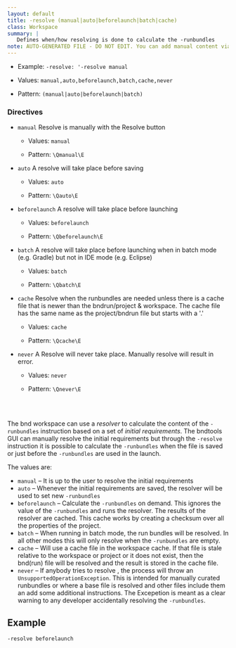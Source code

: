 ```yaml
---
layout: default
title: -resolve (manual|auto|beforelaunch|batch|cache)
class: Workspace
summary: |
   Defines when/how resolving is done to calculate the -runbundles
note: AUTO-GENERATED FILE - DO NOT EDIT. You can add manual content via same filename in ext folder. 
---
```


- Example: `-resolve: '-resolve manual`

- Values: `manual,auto,beforelaunch,batch,cache,never`

- Pattern: `(manual|auto|beforelaunch|batch)`

### Directives 

- `manual` Resolve is manually with the Resolve button
  - Values: `manual`

  - Pattern: `\Qmanual\E`


- `auto` A resolve will take place before saving
  - Values: `auto`

  - Pattern: `\Qauto\E`


- `beforelaunch` A resolve will take place before launching
  - Values: `beforelaunch`

  - Pattern: `\Qbeforelaunch\E`


- `batch` A resolve will take place before launching when in batch mode (e.g. Gradle) but not in IDE mode (e.g. Eclipse)
  - Values: `batch`

  - Pattern: `\Qbatch\E`


- `cache` Resolve when the runbundles are needed unless there is a cache file that is newer than the bndrun/project & workspace. The cache file has the same name as the project/bndrun file but starts with a '.'
  - Values: `cache`

  - Pattern: `\Qcache\E`


- `never` A Resolve will never take place. Manually resolve will result in error.
  - Values: `never`

  - Pattern: `\Qnever\E`

<!-- Manual content from: ext/resolve.md --><br /><br />

The bnd workspace can use a _resolver_ to calculate the content of the `-runbundles` instruction based on a set of _initial requirements_. The bndtools GUI can manually resolve the initial requirements but through the `-resolve` instruction it is possible to calculate the `-runbundles` when the file is saved or just before the `-runbundles` are used in the launch.

The values are:

* `manual` – It is up to the user to resolve the initial requirements
* `auto` – Whenever the initial requirements are saved, the resolver will be used to set new `-runbundles`
* `beforelaunch` – Calculate the `-runbundles` on demand. This ignores the value of the `-runbundles` and runs the resolver. The results of the resolver are cached. This cache works by creating a checksum over all the properties of the project.
* `batch` – When running in batch mode, the run bundles will be resolved. In all other modes this will only resolve when the `-runbundles` are empty.
* `cache` – Will use a cache file in the workspace cache. If that file is stale relative to the workspace or project or it does not exist, then the bnd(run) file will be resolved and the result is stored in the cache file.
* `never` – If anybody tries to resolve , the process will throw an `UnsupportedOperationException`. This is intended for manually curated runbundles or where a base file is resolved and other files include them an add some additional instructions. The Excepetion is meant as a clear warning to any developer accidentally resolving the `-runbundles`.


## Example

    -resolve beforelaunch

  
